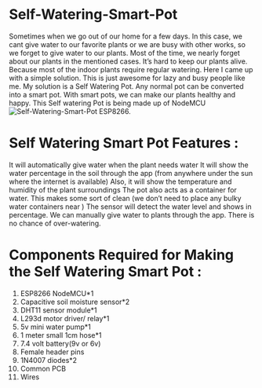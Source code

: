 # Self-Watering-Smart-Pot
Sometimes when we go out of our home for a few days. In this case, we cant give water to our favorite plants or we are busy with other works, so we forget to give water to our plants. Most of the time, we nearly forget about our plants in the mentioned cases. It’s hard to keep our plants alive. Because most of the indoor plants require regular watering. Here I came up with a simple solution. This is just awesome for lazy and busy people like me. My solution is a Self Watering Pot. Any normal pot can be converted into a smart pot. With smart pots, we can make our plants healthy and happy. This Self watering Pot is being made up of NodeMCU 
![Self-Watering-Smart-Pot](https://github.com/user-attachments/assets/cf74c26d-4b24-4b37-9816-c073cc81a9f2)
ESP8266. 

# Self Watering Smart Pot Features : 

It will automatically give water when the plant needs water
It will show the water percentage in the soil through the app (from anywhere under the sun where the internet is available)
Also, it will show the temperature and humidity of the plant surroundings
The pot also acts as a container for water. This makes some sort of clean (we don’t need to place any bulky water containers near )
The sensor will detect the water level and shows in percentage.
We can manually give water to plants through the app.
There is no chance of over-watering.

# Components Required for Making the Self Watering Smart Pot :

1. ESP8266 NodeMCU*1
2. Capacitive soil moisture sensor*2
3. DHT11 sensor module*1
4. L293d motor driver/ relay*1
5. 5v mini water pump*1
6. 1 meter small 1cm hose*1
7. 7.4 volt battery(9v or 6v)
8. Female header pins
9. 1N4007 diodes*2
10. Common PCB
11. Wires
